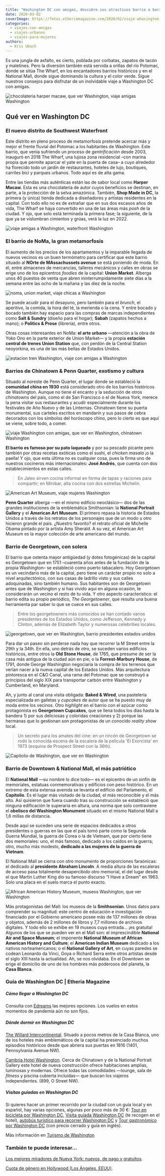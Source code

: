 ```yaml
---
title: "Washington DC con amigas, descubre sus atractivos barrio a barrio"
date: 2020-03-02
coverImage: https://fotos.etheriamagazine.com/2020/02/viaje-whasington-chinatown-museo.jpg
categories: 
  - viajes-con-amigas
  - viajes-urbanos
  - viajes-para-mujeres
authors: 
  - Kris Ubach
---
```


Es una jungla de asfalto, es cierto, poblada por corbatas, zapatos de tacón y maletines. Pero la diversión también está servida a orillas del río Potomac, donde se sitúa The Wharf, en los encantadores barrios históricos y en el National Mall, donde sigue dominando la cultura y el color verde. Sigue nuestros consejos para disfrutar de un inolvidable viaje a Washington DC con amigas.

![chocolateria harper macaw, que ver Washington, viaje amigas Washington](https://fotos.etheriamagazine.com/2020/02/viaje-whasington-waterfront-chocolateria-Harper-Macaw-900x600.jpg "Chocolatería Harper Macaw, en el Waterfront de Washington. © Kris Ubach")

## Qué ver en Washington DC

### El nuevo distrito de Southwest Waterfront

Este distrito en pleno proceso de metamorfosis pretende acercar más y mejor el frente 
fluvial del Potomac a los habitantes de Washington. Este barrio, que venía sufriendo un 
proceso de _gentrificación_ desde 2003, inauguró en 2018 The Wharf, una lujosa zona 
residencial –con marina propia que permite aparcar el yate en la puerta de casa– a cuyo 
alrededor ha florecido todo un jardín de restaurantes, hoteles de lujo, boutiques, 
carriles bici y parques urbanos. Todo aquí es de alta gama. 

Entre las tiendas más auténticas están las de sabor local como **Harper Macaw.** Esta es 
una chocolatería de autor cuyos beneficios se destinan, en parte, a la protección de la 
selva amazónica. También, **Shop Made in DC**, la primera (y única) tienda dedicada a 
diseñadores y artistas residentes en la capital. Con todo ello no es de extrañar que en 
sus dos escasos años de vida, The Wharf se haya convertido en una de las áreas más 
_posh_ de la ciudad. Y ojo, que solo está terminada la primera fase; la siguiente, de la 
que ya se vislumbran cimientos y grúas, verá la luz en 2022. 

![viaje amigas a Washington, waterfront Washington](https://fotos.etheriamagazine.com/2020/02/viaje-whasington-waterfront-warf.jpg "Así es el animado Waterfront de Washington. © Kris Ubach")

### El barrio de NoMa, la gran metamorfosis

El aumento de los precios de los apartamentos y la imparable llegada de nuevos vecinos 
es un buen termómetro para certificar que este barrio situado al **NOrte de 
MAssachussets avenue** se está poniendo de moda. En él, entre almacenes de mercancías, 
talleres mecánicos y calles en obras se erige uno de los epicentros _foodies_ de la 
capital: **Union Market**. Alberga unos 40 puestos de venta que abren 
ininterrumpidamente siete días a la semana entre las ocho de la mañana y las diez de la 
noche. 

![noma, union market, viaje chicas a Washington](https://fotos.etheriamagazine.com/2020/02/viaje-whasington-noma-union-market.jpg "En el barrio de NoMa, no te pierdas las tiendas de Union Market. © Kris Ubach")

Se puede acudir para el desayuno, pero también para el _brunch_, el aperitivo, la 
comida, la hora del té, la merienda o la cena. Y entre bocado y bocado también hay 
espacio para las compras de marcas independientes como **Salt & Sundry** (diseño para el 
hogar); **Sabah** (zapatos hechos a mano); o **Politics & Prose** (librería), entre 
otros. 

Otras cosas interesantes en NoMa: **el arte urbano** —atención a la obra de Yoko Ono en 
la parte exterior de Union Market— y la propia **estación central de trenes Union 
Station** que, con perdón de la Central Station neoyorkina, es una de las más bellas de 
Estados Unidos. 

![estacion tren Washington, viaje con amigas a Washington](https://fotos.etheriamagazine.com/2020/02/viaje-whasington-noma-union-station.jpg "Estación de tren Union Station de Washington.  © Kris Ubach")

### Barrios de Chinatown & Penn Quarter, exotismo y cultura

Situado al noreste de Penn Quarter, el lugar donde se estableció la **comunidad china en 
1930** está considerado otro de los barrios históricos de Washington. Aunque no tiene el 
encanto y la seducción de otros _chinatowns_ del país, como el de San Francisco o el de 
Nueva York, merece la pena visitar sus restaurantes y acudir especialmente durante los 
festivales de Año Nuevo y de las Linternas. Chinatown tiene su puerta monumental, sus 
carteles escritos en mandarín y sus pasos de cebra decorados con los símbolos del 
horóscopo chino, pero lo cierto es que aquí se viene, sobre todo, a comer. 

![viaje Washington con amigas, que ver en Washington, chinatown Washington](https://fotos.etheriamagazine.com/2020/02/viaje-whasington-chinatown-penn-tienda-souvenirs.jpg "Tienda de souvenirs en el Chinatown de Washington. © Kris Ubach")

**El barrio es famoso por su pato laqueado** y por su pescado picante pero también por 
otras recetas exóticas como el sushi, el _chicken masala_ ¡o la paella! Y ojo, que esta 
última no es cualquier cosa, pues la firma uno de nuestros cocineros más 
internacionales: **José Andrés**, que cuenta con dos establecimientos en estas calles. 

> En Jaleo sirven cocina informal en forma de tapas y raciones para compartir; en Minibar, 
> alta cocina con dos estrellas Michelin. 

![American Art Museum, viaje mujeres Washington](https://fotos.etheriamagazine.com/2020/02/viaje-whasington-chinatown-museo.jpg "American Art Museum de Washington. © Kris Ubach")

**Penn Quarter** alberga —en el mismo edificio neoclásico— dos de las grandes 
instituciones de la emblemática Smithsonian: la **National Portrait Gallery** y el 
**American Art Museum**. El primero repasa la historia de Estados Unidos a través de los 
retratos de los personajes que de un modo u otro hicieron grande el país. ¿Nuestro 
favorito? el retrato oficial de Michelle Obama pintado por la artista Amy Sherald. A su 
vez, el American Art Museum es la mayor colección de arte americano del mundo. 

### Barrio de Georgetown, con solera

El barrio que ostenta mayor antigüedad (y dotes fotogénicas) de la capital es Georgetown 
que en 1751 –cuarenta años antes de la fundación de la propia Washington– se estableció 
como puerto tabacalero. Hoy Georgetown es un vecindario más de la capital, pero tiene un 
carácter propio no solo a nivel arquitectónico, con sus casas de ladrillo visto y sus 
calles adoquinadas, sino también humano. Sus habitantes son de Georgetown antes que de 
Washington y si has vivido aquí en alguna ocasión, te considerarán un vecino el resto de 
tu vida. Y otro aspecto característico: el barrio edita su propio periódico, _The 
Georgetowner_, que resulta una buena herramienta par saber lo que se cuece en sus 
calles. 

> Entre los georgetowners más conocidos se han contado varios presidentes de los Estados 
> Unidos, como Jefferson, Kennedy y Clinton, además de Elizabeth Taylor y numerosas 
> celebrities locales. 

![georgetown, que ver en Washington, barrio presidentes estados unidos](https://fotos.etheriamagazine.com/2020/02/viaje-whasington-georgetown.jpg "Barrio de Georgetown, en Washington. © Kris Ubach")

Para dar un paseo sin perderse nada hay que recorrer la M Street entre la 29th y la 
34th. En ella, uno detrás de otro, se suceden varios edificios históricos, entre otros 
la **Old Stone House**, de 1765, que presume de ser la casa más antigua de la ciudad aún 
en pie; o la **Forrest-Marbury House**, de 1791, donde George Washington negociaría la 
compra de los terrenos que verían nacer a la nueva capital de los Estados Unidos. Más 
arquitectura pintoresca en el C&O Canal, una rama del Potomac que se construyó a 
principios del siglo XIX para transportar carbón entre Washington y Cumberland, en 
Maryland. 

Ah, y junto al canal una visita obligada: **Baked & Wired**, una pastelería 
especializada en galletas y _cupcakes_ de autor que se ha puesto muy de moda entre los 
vecinos. Otro _highlight_ en el barrio con el azúcar como protagonista es **Georgetown 
Cupcakes**, que se llena todos los días hasta la bandera 1) por sus deliciosas y 
coloridas creaciones y 2) porque las hermanas que lo gestionan son protagonistas de un 
conocido _reality show_ local. 

> Un secreto para los amates del cine: en un rincón de Georgetown se rodó la conocida 
> escena de la escalera de la película 'El Exorcista' en 1973 (esquina de Prospect Street 
> con la 36th). 

![Capitolio de Washington, que ver en Washington](https://fotos.etheriamagazine.com/2020/02/viaje-whasington-mall-capitolio.jpg "Capitolio de Washington, una visita básica. © Kris Ubach")

### Barrio de Downtown & National Mall, el más patriótico

El **National Mall** —su nombre lo dice todo— es el epicentro de un sinfín de 
memoriales, estatuas conmemorativas y edificios con peso histórico. En un extremo de 
esta extensa avenida se levanta el edificio del Parlamento, el **Capitolio**. Es el 
lugar más visitado de la ciudad, el más reconocible y el más alto. Así quisieron que 
fuera cuando tras su construcción se estableció que ninguna edificación le superaría en 
altura, una norma que solo contraviene el **obelisco del Washington Monument** situado 
en el mismo National Mall a 1,6 millas de distancia. 

Desde aquí se suceden una serie de espacios dedicados a otros presidentes o guerras en 
las que el país tomó parte como la Segunda Guerra Mundial, la guerra de Corea o la de 
Vietnam, que por cierto tiene dos memoriales: uno, el más famoso, dedicado a los caídos 
en la guerra; otro, mucho más modesto, **dedicado a las mujeres de la guerra de 
Vietnam**. 

El National Mall se cierra con otro monumento de proporciones faraónicas: el dedicado al 
**presidente Abraham Lincoln**. A media altura de las escaleras de acceso pasa 
totalmente desapercibido otro memorial, el del lugar desde el que Martin Luther King dio 
su famoso discurso “I Have a Dream” en 1963. Solo una placa en el suelo marca el punto 
exacto. 

![African American History Museum, museos Washington, que ver Washington](https://fotos.etheriamagazine.com/2020/02/viaje-whasington-mall-African-American-History-Museum.jpg "African American History Museum, de Washington. © Kris Ubach")

Más protagonistas del Mall: los museos de la **Smithsonian**. Unos datos para comprender 
su magnitud: este centro de educación e investigación financiado por el Gobierno 
americano posee más de 137 millones de obras y objetos, además de 2 millones de libros y 
7,7 millones de archivos digitales. Y todo ello se exhibe en 19 museos cuya entrada... 
¡es gratuita! Algunos de los que se pueden ver en el Mall son: el imprescindible 
**National Air and Space Museum**; el imponente **National Museum of African American 
History and Culture**; el **American Indian Museum** dedicado a los nativos 
norteamericanos; o el **National Gallery of Art**, en cuyas paredes se codean Leonardo 
da Vinci, Goya o Richard Serra entre otros artistas desde el siglo XIII hasta la 
actualidad. Ah, se nos olvidaba. En el Downtown se erige el domicilio de uno de los 
hombres más poderosos del planeta, la **Casa Blanca**. 

### Guía de Washington DC | Etheria Magazine

##### Cómo llegar a Washington DC

Consulta con [Edreams](https://www.edreams.es/) las mejores opciones. Los vuelos en 
estos momentos de pandemia aún no son fijos. 

##### Dónde dormir en Washington DC

[The Willard Intercontinental](http://www.washington.intercontinental.com). Situado a 
pocos metros de la Casa Blanca, uno de los hoteles más emblemáticos de la capital ha 
presenciado muchos episodios históricos desde que abriera sus puertas en 1816 (1401, 
Pennsylvania Avenue NW). 

[Cambria Hotel Washington](http://www.cambriadc.com). Cerca de Chinatown y de la 
National Portrait Gallery este hotel de nueva construcción ofrece habitaciones amplias, 
luminosas y modernas. Ofrece todas las comodidades —lounge, sala de _fitness_ y piscina 
cubierta incluidas— que buscan los viajeros independientes. (899, O Street NW). 

##### Visitas guiadas en Washington DC

Si quieres hacer un primer recorrido por la ciudad con un guía local y en español, hay 
varias opciones, algunas por poco más de 30 €: [Tour en bicicleta por Washington 
DC](https://www.civitatis.com/es/washington/tour-bicicleta-washington/?aid=10211), [Visita 
guiada Washington 
DC](https://www.civitatis.com/es/washington/visita-guiada-washington/?aid=10211) (te 
recogen en el hotel), [autobús turístico para recorrer Washington 
DC](https://www.civitatis.com/es/washington/autobus-turistico-washington-dc/?aid=10211) 
y [Tour gastronómico por Washington 
DC](https://www.civitatis.com/es/washington/tour-gastronomico-washington/?aid=10211) 
(con precio cerrado y guía en inglés). 

Más información en [Turismo de Washington](http://www.washington.org) 

### También te puede interesar...

[Los mejores miradores de Nueva York: nuevos, de pago y 
gratuitos](https://etheriamagazine.com/2020/02/24/los-mejores-miradores-de-nueva-york-gratis-de-pago/). 

[Cuota de género en Hollywood (Los Ángeles, 
EEUU)](https://etheriamagazine.com/2018/09/04/hollywood-los-angeles-eeuu/).
